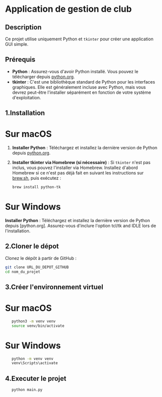 # Application de gestion de club

## Description

Ce projet utilise uniquement Python et `tkinter` pour créer une application GUI simple.

## Prérequis

- **Python** : Assurez-vous d'avoir Python installé. Vous pouvez le télécharger depuis [python.org](https://www.python.org/downloads/).
- **tkinter** : C'est une bibliothèque standard de Python pour les interfaces graphiques. Elle est généralement incluse avec Python, mais vous devrez peut-être l'installer séparément en fonction de votre système d'exploitation.

## 1.Installation

# Sur macOS

1. **Installer Python** :
   Téléchargez et installez la dernière version de Python depuis [python.org](https://www.python.org/downloads/).

2. **Installer tkinter via Homebrew (si nécessaire)** :
   Si `tkinter` n'est pas inclus, vous pouvez l'installer via Homebrew. Installez d'abord Homebrew si ce n'est pas déjà fait en suivant les instructions sur [brew.sh](https://brew.sh/), puis exécutez :
   ```sh
   brew install python-tk

# Sur Windows

 **Installer Python** :
    Téléchargez et installez la dernière version de Python depuis [python.org]. Assurez-vous d'inclure l'option tcl/tk and IDLE lors de l'installation.

## 2.Cloner le dépot
   Clonez le dépôt à partir de GitHub :

```sh
git clone URL_DU_DEPOT_GITHUB
cd nom_du_projet
```
## 3.Créer l'environnement virtuel

# Sur macOS
```sh
   python3 -m venv venv
   source venv/bin/activate
```

# Sur Windows 
```sh
   python -m venv venv
   venv\Scripts\activate
```

## 4.Executer le projet
```sh
   python main.py
```


